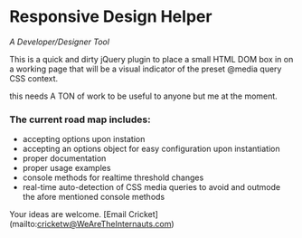 # Responsive Design Helper
*A Developer/Designer Tool*

This is a quick and dirty jQuery plugin to place a small HTML DOM box in on a working page that will be a visual indicator of the preset @media query CSS context.

this needs A TON of work to be useful to anyone but me at the moment. 
### The current road map includes:
- accepting options upon instation
- accepting an options object for easy configuration upon instantiation
- proper documentation
- proper usage examples
- console methods for realtime threshold changes
- real-time auto-detection of CSS media queries to avoid and outmode the afore mentioned console methods

Your ideas are welcome.  [Email Cricket] (mailto:cricketw@WeAreTheInternauts.com)